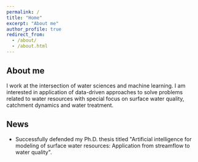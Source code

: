 ```yaml
---
permalink: /
title: "Home"
excerpt: "About me"
author_profile: true
redirect_from: 
  - /about/
  - /about.html
---
```


About me
-------------
I work at the intersection of water sciences and machine learning. I am interested in application of data-driven
approaches to solve problems related to water resources with special focus on surface water quality, catchment dynamics
and water treatment.

News
----------
* Successfully defended my Ph.D. thesis titled "Artificial intelligence 
  for modeling of surface water resources: Application from streamflow to water quality".